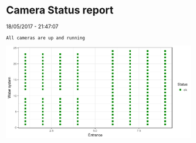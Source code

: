 Camera Status report
================
18/05/2017 - 21:47:07

    All cameras are up and running

![](camreport_files/figure-markdown_github/unnamed-chunk-2-1.png)

